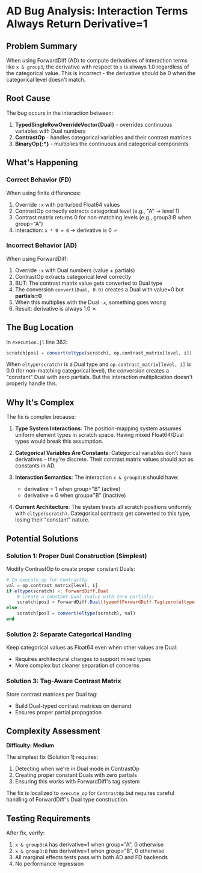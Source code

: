 # AD Bug Analysis: Interaction Terms Always Return Derivative=1

## Problem Summary
When using ForwardDiff (AD) to compute derivatives of interaction terms like `x & group3`, the derivative with respect to `x` is always 1.0 regardless of the categorical value. This is incorrect - the derivative should be 0 when the categorical level doesn't match.

## Root Cause
The bug occurs in the interaction between:
1. **TypedSingleRowOverrideVector{Dual}** - overrides continuous variables with Dual numbers
2. **ContrastOp** - handles categorical variables and their contrast matrices
3. **BinaryOp{:*}** - multiplies the continuous and categorical components

## What's Happening

### Correct Behavior (FD)
When using finite differences:
1. Override `:x` with perturbed Float64 values
2. ContrastOp correctly extracts categorical level (e.g., "A" → level 1)
3. Contrast matrix returns 0 for non-matching levels (e.g., group3:B when group="A")
4. Interaction: `x * 0 = 0` → derivative is 0 ✓

### Incorrect Behavior (AD)
When using ForwardDiff:
1. Override `:x` with Dual numbers (value + partials)
2. ContrastOp extracts categorical level correctly
3. BUT: The contrast matrix value gets converted to Dual type
4. The conversion `convert(Dual, 0.0)` creates a Dual with value=0 but **partials=0**
5. When this multiplies with the Dual `:x`, something goes wrong
6. Result: derivative is always 1.0 ✗

## The Bug Location

In `execution.jl` line 362:
```julia
scratch[pos] = convert(eltype(scratch), op.contrast_matrix[level, i])
```

When `eltype(scratch)` is a Dual type and `op.contrast_matrix[level, i]` is 0.0 (for non-matching categorical level), the conversion creates a "constant" Dual with zero partials. But the interaction multiplication doesn't properly handle this.

## Why It's Complex

The fix is complex because:

1. **Type System Interactions**: The position-mapping system assumes uniform element types in scratch space. Having mixed Float64/Dual types would break this assumption.

2. **Categorical Variables Are Constants**: Categorical variables don't have derivatives - they're discrete. Their contrast matrix values should act as constants in AD.

3. **Interaction Semantics**: The interaction `x & group3:B` should have:
   - derivative = 1 when group="B" (active)
   - derivative = 0 when group≠"B" (inactive)

4. **Current Architecture**: The system treats all scratch positions uniformly with `eltype(scratch)`. Categorical contrasts get converted to this type, losing their "constant" nature.

## Potential Solutions

### Solution 1: Proper Dual Construction (Simplest)
Modify ContrastOp to create proper constant Duals:
```julia
# In execute_op for ContrastOp
val = op.contrast_matrix[level, i]
if eltype(scratch) <: ForwardDiff.Dual
    # Create a constant Dual (value with zero partials)
    scratch[pos] = ForwardDiff.Dual{typeof(ForwardDiff.Tag(zero(eltype(scratch))))}(val, zero(ForwardDiff.partials(zero(eltype(scratch)))))
else
    scratch[pos] = convert(eltype(scratch), val)
end
```

### Solution 2: Separate Categorical Handling
Keep categorical values as Float64 even when other values are Dual:
- Requires architectural changes to support mixed types
- More complex but cleaner separation of concerns

### Solution 3: Tag-Aware Contrast Matrix
Store contrast matrices per Dual tag:
- Build Dual-typed contrast matrices on demand
- Ensures proper partial propagation

## Complexity Assessment

**Difficulty: Medium**

The simplest fix (Solution 1) requires:
1. Detecting when we're in Dual mode in ContrastOp
2. Creating proper constant Duals with zero partials
3. Ensuring this works with ForwardDiff's tag system

The fix is localized to `execute_op` for `ContrastOp` but requires careful handling of ForwardDiff's Dual type construction.

## Testing Requirements

After fix, verify:
1. `x & group3:A` has derivative=1 when group="A", 0 otherwise
2. `x & group3:B` has derivative=1 when group="B", 0 otherwise  
3. All marginal effects tests pass with both AD and FD backends
4. No performance regression